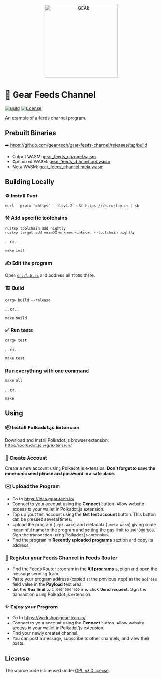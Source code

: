 <p align="center">
  <a href="https://gitpod.io/#https://github.com/gear-tech/gear-feeds-channel">
    <img src="https://gitpod.io/button/open-in-gitpod.svg" width="240" alt="GEAR">
  </a>
</p>

# 📰 Gear Feeds Channel

[![Build][build_badge]][build_href]
[![License][lic_badge]][lic_href]

[build_badge]: https://github.com/gear-tech/gear-feeds-channel/workflows/Build/badge.svg
[build_href]: https://github.com/gear-tech/gear-feeds-channel/actions/workflows/build.yml

[lic_badge]: https://img.shields.io/badge/License-GPL%203.0-success
[lic_href]: https://github.com/gear-tech/gear-feeds-channel/blob/master/LICENSE

An example of a feeds channel program.

## Prebuilt Binaries

➡️ https://github.com/gear-tech/gear-feeds-channel/releases/tag/build

- Output WASM: [gear_feeds_channel.wasm](https://github.com/gear-tech/gear-feeds-channel/releases/download/build/gear_feeds_channel.wasm)
- Optimized WASM: [gear_feeds_channel.opt.wasm](https://github.com/gear-tech/gear-feeds-channel/releases/download/build/gear_feeds_channel.opt.wasm)
- Meta WASM: [gear_feeds_channel.meta.wasm](https://github.com/gear-tech/gear-feeds-channel/releases/download/build/gear_feeds_channel.meta.wasm)

## Building Locally

### ⚙️ Install Rust

```shell
curl --proto '=https' --tlsv1.2 -sSf https://sh.rustup.rs | sh
```

### ⚒️ Add specific toolchains

```shell
rustup toolchain add nightly
rustup target add wasm32-unknown-unknown --toolchain nightly
```

... or ...

```shell
make init
```

### ✍️ Edit the program

Open [`src/lib.rs`](src/lib.rs) and address all `TODO`s there.

### 🏗️ Build

```shell
cargo build --release
```

... or ...

```shell
make build
```

### ✅ Run tests

```shell
cargo test
```

... or ...

```shell
make test
```

### Run everything with one command

```shell
make all
```

... or ...

```shell
make
```

## Using

### 📦 Install Polkadot.js Extension

Download and install Polkadot.js browser extension: https://polkadot.js.org/extension/

### 👛 Create Account

Create a new account using Polkadot.js extension. **Don't forget to save the mnemonic seed phrase and password in a safe place.**

### ✉️ Upload the Program

- Go to https://idea.gear-tech.io/
- Connect to your account using the **Connect** button. Allow website access to your wallet in Polkadot.js extension.
- Top up yout test account using the **Get test account** button. This button can be pressed several times.
- Upload the program (`.opt.wasm`) and metadata (`.meta.wasm`) giving some meaninful name to the program and setting the gas limit to `100'000'000`. Sign the transaction using Polkadot.js extension.
- Find the program in **Recently uploaded programs** section and copy its address.

### 📒 Register your Feeds Channel in Feeds Router

- Find the Feeds Router program in the **All programs** section and open the message sending form.
- Paste your program address (copied at the previous step) as the `address` field value in the **Payload** text area.
- Set the **Gas limit** to `1,000'000'000` and click **Send request**. Sign the transaction using Polkadot.js extension.

### ✨ Enjoy your Program

- Go to https://workshop.gear-tech.io/
- Connect to your account using the **Connect** button. Allow website access to your wallet in Polkadot'js extension.
- Find your newly created channel.
- You can post a message, subscribe to other channels, and view their posts.

## License

The source code is licensed under [GPL v3.0 license](LICENSE).
